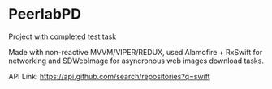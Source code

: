 # PeerlabPD
Project with completed test task

Made with non-reactive MVVM/VIPER/REDUX, used Alamofire + RxSwift for networking and SDWebImage for asyncronous web images download tasks.

API Link:
https://api.github.com/search/repositories?q=swift

